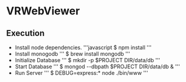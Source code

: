 # VRWebViewer

## Execution
- Install node dependencies. 
'''javascript
$ npm install
'''
- Install monogodb
'''
$ brew install mongodb
'''
- Initialize Database
'''
$ mkdir -p $PROJECT DIR/data/db
'''
- Start Database
'''
$ mongod --dbpath $PROJECT DIR/data/db &
'''
- Run Server
'''
$ DEBUG=express:* node ./bin/www
'''
